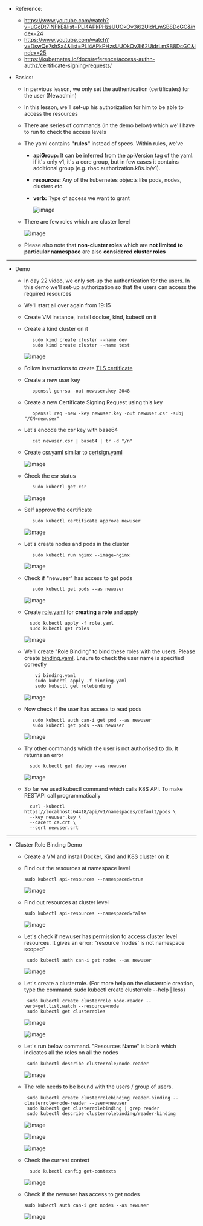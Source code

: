 - Reference:
  - https://www.youtube.com/watch?v=uGcDt7iNFkE&list=PLl4APkPHzsUUOkOv3i62UidrLmSB8DcGC&index=24
  - https://www.youtube.com/watch?v=DswQe7shSa4&list=PLl4APkPHzsUUOkOv3i62UidrLmSB8DcGC&index=25
  - https://kubernetes.io/docs/reference/access-authn-authz/certificate-signing-requests/

- Basics:
  - In pervious lesson, we only set the authentication (certificates) for the user (Newadmin)
  - In this lesson, we'll set-up his authorization for him to be able to access the resources
  - There are series of commands (in the demo below) which we'll have to run to check the access levels
  - The yaml contains **"rules"** instead of specs. Within rules, we've
    - **apiGroup:** It can be inferred from the apiVersion tag of the yaml. if it's only v1, it's a core group, but in few cases it contains additional group (e.g. rbac.authorization.k8s.io/v1).
    - **resources:** Any of the kubernetes objects like pods, nodes, clusters etc.
    - **verb:** Type of access we want to grant


       ![image](https://github.com/user-attachments/assets/9d2290d3-04e7-4fe6-b924-079772d5b416)

  - There are few roles which are cluster level

     ![image](https://github.com/user-attachments/assets/c647d946-261a-4a67-932b-0d26b4aab1f7)

  - Please also note that **non-cluster roles** which are **not limited to particular namespace** are also **considered cluster roles**
      
 -----------------------------------------------------------------------
- Demo
   - In day 22 video, we only set-up the authentication for the users. In this demo we'll set-up authorization so that the users can access the required resources
  
   - We'll start all over again from 19:15
  
   - Create VM instance, install docker, kind, kubectl on it
  
   - Create a kind cluster on it

            sudo kind create cluster --name dev
            sudo kind create cluster --name test

      ![image](https://github.com/user-attachments/assets/d3544bde-2e31-46af-83dc-de7dd98395b6)

   - Follow instructions to create [TLS certificate](https://github.com/Ajit1279/GCP_Learning/blob/main/Docker_K8S/K8S/concepts/241018_TLSCerts_in_K8S.md)
  
   - Create a new user key

            openssl genrsa -out newuser.key 2048

   - Create a new Certificate Signing Request using this key

            openssl req -new -key newuser.key -out newuser.csr -subj "/CN=newuser"

   - Let's encode the csr key with base64

            cat newuser.csr | base64 | tr -d "/n"

   - Create csr.yaml similar to [certsign.yaml](https://github.com/Ajit1279/GCP_Learning/blob/main/Docker_K8S/K8S/concepts/certsign.yaml)
   
       ![image](https://github.com/user-attachments/assets/7e09e5ca-7ab5-4799-bf56-90abe46b0c47)

   - Check the csr status

            sudo kubectl get csr

        ![image](https://github.com/user-attachments/assets/4fabf94b-6037-4460-8ce1-773f3f98ba5e)

   - Self approve the certificate

            sudo kubectl certificate approve newuser

        ![image](https://github.com/user-attachments/assets/b01f2f6f-84a7-4fa4-ade0-b1e1f0567cf9)

   - Let's create nodes and pods in the cluster

            sudo kubectl run nginx --image=nginx

        ![image](https://github.com/user-attachments/assets/c3e8d9d1-6301-494a-b070-ce372435705d)


   - Check if "newuser" has access to get pods

            sudo kubectl get pods --as newuser


     ![image](https://github.com/user-attachments/assets/0677e45c-683c-465d-bd5d-73ed16060b6f)


   - Create [role.yaml](https://github.com/Ajit1279/GCP_Learning/blob/main/Docker_K8S/K8S/concepts/role.yaml) for **creating a role** and apply

           sudo kubectl apply -f role.yaml
           sudo kubectl get roles

        ![image](https://github.com/user-attachments/assets/a8754cf9-59b2-4487-a1a9-cda2f087ab50)

   - We'll create "Role Binding" to bind these roles with the users. Please create [binding.yaml](https://github.com/Ajit1279/GCP_Learning/blob/main/Docker_K8S/K8S/concepts/binding.yaml). Ensure to check the user name is specified correctly

             vi binding.yaml
             sudo kubectl apply -f binding.yaml
             sudo kubectl get rolebinding

        ![image](https://github.com/user-attachments/assets/42c94b43-6e90-4de7-b5c5-944b880bd0bd)

   - Now check if the user has access to read pods

            sudo kubectl auth can-i get pod --as newuser
            sudo kubectl get pods --as newuser

        ![image](https://github.com/user-attachments/assets/3d122ddf-33de-47da-b031-f94a4a2d7313)


   - Try other commands which the user is not authorised to do. It returns an error

           sudo kubectl get deploy --as newuser

        ![image](https://github.com/user-attachments/assets/a2e2e166-0409-429f-97de-6c4256c55d7b)

   - So far we used kubectl command which calls K8S API. To make RESTAPI call programmatically

           curl -kubectl https://localhost:64418/api/v1/namespaces/default/pods \
           --key newuser.key \
           --cacert ca.crt \
           --cert newuser.crt  

---------------------------------------------------------------
- Cluster Role Binding Demo

  - Create a VM and install Docker, Kind and K8S cluster on it
    
  - Find out the resources at namespace level

        sudo kubectl api-resources --namespaced=true
      
     ![image](https://github.com/user-attachments/assets/3c63246a-99e3-41f4-913c-a251ddf54512)

  - Find out resources at cluster level

        sudo kubectl api-resources --namespaced=false

      ![image](https://github.com/user-attachments/assets/2a8a92e8-0ed3-451a-89e6-91692ffd8d31)

  - Let's check if newuser has permission to access cluster level resources. It gives an error: "resource 'nodes' is not namespace scoped"

         sudo kubectl auth can-i get nodes --as newuser

      ![image](https://github.com/user-attachments/assets/21839132-369d-478d-ba42-fd28fa33f437)

  - Let's create a clusterrole. (For more help on the clusterrole creation, type the command: sudo kubectl create clusterrole --help | less)

         sudo kubectl create clusterrole node-reader --verb=get,list,watch --resource=node
         sudo kubectl get clusterroles

      ![image](https://github.com/user-attachments/assets/62accf8a-2801-441a-aaef-957d567fdf4e)

      ![image](https://github.com/user-attachments/assets/bda34ae1-b553-4035-9d17-ecc4aabbbd2e)

       
  - Let's run below command. "Resources Name" is blank which indicates all the roles on all the nodes

         sudo kubectl describe clusterrole/node-reader

      ![image](https://github.com/user-attachments/assets/943f88cc-9d08-4a65-8d36-26bcbde6888d)

  - The role needs to be bound with the users / group of users.

         sudo kubectl create clusterrolebinding reader-binding --clusterrole=node-reader --user=newuser
         sudo kubectl get clusterrolebinding | grep reader
         sudo kubectl describe clusterrolebinding/reader-binding

      ![image](https://github.com/user-attachments/assets/ce120ad7-d36a-40cb-b650-50488ad9ea6c)


      ![image](https://github.com/user-attachments/assets/93439b00-9292-4fe6-8878-11b11dab5d05)
    

      ![image](https://github.com/user-attachments/assets/71967ebc-1976-46b9-b901-a859f588721d)

  - Check the current context
 
          sudo kubectl config get-contexts


      ![image](https://github.com/user-attachments/assets/0d58c8bc-2b8f-4a57-bbb6-cffd00c47a35)

  -  Check if the newuser has access to get nodes

         sudo kubectl auth can-i get nodes --as newuser

      ![image](https://github.com/user-attachments/assets/0dc62cea-0443-4b3e-8459-6d7dead13332)

  
